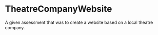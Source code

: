 # TheatreCompanyWebsite
A given assessment that was to create a website based on a local theatre company. 
